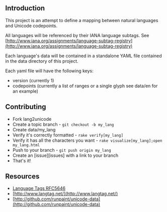 ## Introduction

This project is an attempt to define a mapping between natural languages and
Unicode codepoints.

All languages will be referenced by their IANA language subtags. See 
[http://www.iana.org/assignments/language-subtag-registry](http://www.iana.org/assignments/language-subtag-registry)

Each language's data will be contained in a standalone YAML file contained in
the data directory of this project.

Each yaml file will have the following keys:

* version (currently 1)
* codepoints (currently a list of ranges or a single glyph see data/en for an example)

## Contributing

* Fork lang2unicode
* Create a topic branch - `git checkout -b my_lang`
* Create data/my_lang
* Verify it's correctly formatted - `rake verify[my_lang]`
* Verify it has all the characters you want - `rake visualize[my_lang];open my_lang.html`
* Push to your branch - `git push origin my_lang`
* Create an [issue][issues] with a link to your branch
* That's it!

## Resources
* [Language Tags RFC5646](http://tools.ietf.org/rfc/bcp/bcp47.txt)
* [http://www.langtag.net/](http://www.langtag.net/)
* [http://github.com/runpaint/unicode-data](http://github.com/runpaint/unicode-data)
